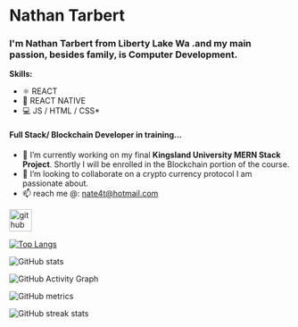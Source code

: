 
# Nathan Tarbert

### I'm Nathan Tarbert from Liberty Lake Wa .and my main passion, besides family, is Computer Development.

**Skills:**
* ⚛ REACT
* 📱 REACT NATIVE
* 💻 JS / HTML / CSS*

#### Full Stack/ Blockchain Developer in training...

- 🔭 I’m currently working on my final **Kingsland University MERN Stack Project**. Shortly I will be enrolled in the Blockchain portion of the course. 
- 👯 I’m looking to collaborate on a crypto currency protocol I am passionate about. 
- 📫 reach me @: nate4t@hotmail.com 


[<img src='https://cdn.jsdelivr.net/npm/simple-icons@3.0.1/icons/github.svg' alt='github' height='40'>](https://github.com/NathanTarbert)  

[![Top Langs](https://github-readme-stats.vercel.app/api/top-langs/?username=NathanTarbert)](https://github.com/anuraghazra/github-readme-stats)

![GitHub stats](https://github-readme-stats.vercel.app/api?username=NathanTarbert&show_icons=true)  

![GitHub Activity Graph](https://activity-graph.herokuapp.com/graph?username=NathanTarbert)  

![GitHub metrics](https://metrics.lecoq.io/NathanTarbert)  

![GitHub streak stats](https://github-readme-streak-stats.herokuapp.com/?user=NathanTarbert)  




